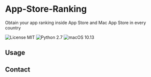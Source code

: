 # App-Store-Ranking
Obtain your app ranking inside App Store and Mac App Store in every country

![License MIT](https://img.shields.io/github/license/mashape/apistatus.svg) ![Python 2.7](https://img.shields.io/badge/python-2.7-blue.svg) ![macOS 10.13](https://img.shields.io/badge/macOS-10.13-orange.svg)

## Usage

## Contact

